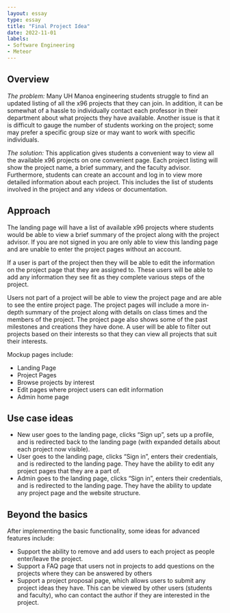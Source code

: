 ```yaml
---
layout: essay
type: essay
title: "Final Project Idea"
date: 2022-11-01
labels:
- Software Engineering
- Meteor
---
```

## Overview
*The problem:* Many UH Manoa engineering students struggle to find an updated listing of all the x96 projects that they can join. In addition, it can be somewhat of a hassle to individually contact each professor in their department about what projects they have available. Another issue is that it is difficult to gauge the number of students working on the project; some may prefer a specific group size or may want to work with specific individuals.

*The solution:* This application gives students a convenient way to view all the available x96 projects on one convenient page. Each project listing will show the project name, a brief summary, and the faculty advisor. Furthermore, students can create an account and log in to view more detailed information about each project. This includes the list of students involved in the project and any videos or documentation.

## Approach
The landing page will have a list of available x96 projects where students would be able to view a brief summary of the project along with the project advisor. If you are not signed in you are only able to view this landing page and are unable to enter the project pages without an account.

If a user is part of the project then they will be able to edit the information on the project page that they are assigned to. These users will be able to add any information they see fit as they complete various steps of the project.

Users not part of a project will be able to view the project page and are able to see the entire project page. The project pages will include a more in-depth summary of the project along with details on class times and the members of the project. The project page also shows some of the past milestones and creations they have done.  A user will be able to filter out projects based on their interests so that they can view all projects that suit their interests. 

Mockup pages include:
- Landing Page
- Project Pages
- Browse projects by interest
- Edit pages where project users can edit information
- Admin home page

## Use case ideas
- New user goes to the landing page, clicks “Sign up”, sets up a profile, and is redirected back to the landing page (with expanded details about each project now visible).
- User goes to the landing page, clicks “Sign in”, enters their credentials, and is redirected to the landing page. They have the ability to edit any project pages that they are a part of.
- Admin goes to the landing page, clicks “Sign in”, enters their credentials, and is redirected to the landing page. They have the ability to update any project page and the website structure.

## Beyond the basics

After implementing the basic functionality, some ideas for advanced features include:
- Support the ability to remove and add users to each project as people enter/leave the project.
- Support a FAQ page that users not in projects to add questions on the projects where they can be answered by others
- Support a project proposal page, which allows users to submit any project ideas they have. This can be viewed by other users (students and faculty), who can contact the author if they are interested in the project.
